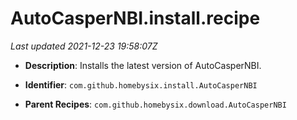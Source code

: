 # AutoCasperNBI.install.recipe

_Last updated 2021-12-23 19:58:07Z_

- **Description**: Installs the latest version of AutoCasperNBI.

- **Identifier**: `com.github.homebysix.install.AutoCasperNBI`

- **Parent Recipes**: `com.github.homebysix.download.AutoCasperNBI`